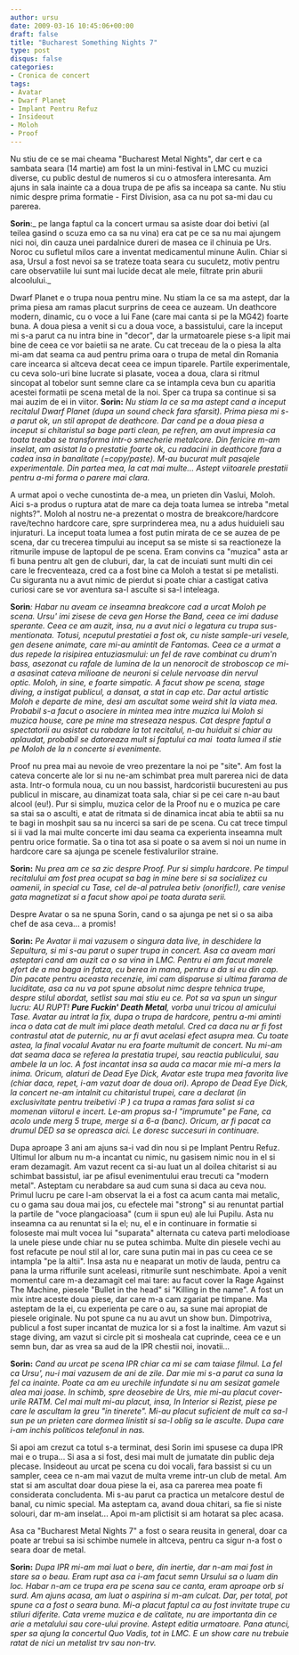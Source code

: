 ```yaml
---
author: ursu
date: 2009-03-16 10:45:06+00:00
draft: false
title: "Bucharest Something Nights 7"
type: post
disqus: false
categories:
- Cronica de concert
tags:
- Avatar
- Dwarf Planet
- Implant Pentru Refuz
- Insideout
- Moloh
- Proof
---
```

Nu stiu de ce se mai cheama "Bucharest Metal Nights", dar cert e ca sambata seara (14 martie) am fost la un mini-festival in LMC cu muzici diverse, cu public destul de numeros si cu o atmosfera interesanta. Am ajuns in sala inainte ca a doua trupa de pe afis sa inceapa sa cante. Nu stiu nimic despre prima formatie - First Division, asa ca nu pot sa-mi dau cu parerea.

**Sorin**:_ pe langa faptul ca la concert urmau sa asiste doar doi betivi (al teilea gasind o scuza emo ca sa nu vina) era cat pe ce sa nu mai ajungem nici noi, din cauza unei pardalnice dureri de masea ce il chinuia pe Urs. Noroc cu sufletul milos care a inventat medicamentul minune Aulin. Chiar si asa, Ursul a fost nevoi sa se trateze toata seara cu suculetz, motiv pentru care observatiile lui sunt mai lucide decat ale mele, filtrate prin aburii alcoolului._

Dwarf Planet e o trupa noua pentru mine. Nu stiam la ce sa ma astept, dar la prima piesa am ramas placut surprins de ceea ce auzeam. Un deathcore modern, dinamic, cu o voce a lui Fane (care mai canta si pe la MG42) foarte buna. A doua piesa a venit si cu a doua voce, a bassistului, care la inceput mi s-a parut ca nu intra bine in "decor", dar la urmatoarele piese s-a lipit mai bine de ceea ce vor baietii sa ne arate. Cu cat treceau de la o piesa la alta mi-am dat seama ca aud pentru prima oara o trupa de metal din Romania care incearca si altceva decat ceea ce impun tiparele. Partile experimentale, cu ceva solo-uri bine lucrate si plasate, vocea a doua, clara si ritmul sincopat al tobelor sunt semne clare ca se intampla ceva bun cu aparitia acestei formatii pe scena metal de la noi. Sper ca trupa sa continue si sa mai auzim de ei in viitor.
**Sorin:** _Nu stiam la ce sa ma astept cand a inceput recitalul Dwarf Planet (dupa un sound check fara sfarsit). Prima piesa mi s-a parut ok, un stil apropat de deathcore. Dar cand pe a doua piesa a inceput si chitaristul sa bage parti clean, pe refren, am avut impresia ca toata treaba se transforma intr-o smecherie metalcore. Din fericire m-am inselat, am asistat la o prestatie foarte ok, cu radacini in deathcore fara a cadea insa in banalitate (=copy/paste). M-au bucurat mult pasajele experimentale. Din partea mea, la cat mai multe... Astept viitoarele prestatii pentru a-mi forma o parere mai clara._

A urmat apoi o veche cunostinta de-a mea, un prieten din Vaslui, Moloh. Aici s-a produs o ruptura atat de mare ca deja toata lumea se intreba "metal nights?". Moloh al nostru ne-a prezentat o mostra de breakcore/hardcore rave/techno hardcore care, spre surprinderea mea, nu a adus huiduieli sau injuraturi. La inceput toata lumea a fost putin mirata de ce se auzea de pe scena, dar cu trecerea timpului au inceput sa se miste si sa reactioneze la ritmurile impuse de laptopul de pe scena. Eram convins ca "muzica" asta ar fi buna pentru alt gen de cluburi, dar, la cat de incuiati sunt multi din cei care le frecventeaza, cred ca a fost bine ca Moloh a testat si pe metalisti. Cu siguranta nu a avut nimic de pierdut si poate chiar a castigat cativa curiosi care se vor aventura sa-l asculte si sa-l inteleaga.

**Sorin**_: Habar nu aveam ce inseamna breakcore cad a urcat Moloh pe scena. Ursu' imi zisese de ceva gen Horse the Band, ceea ce imi daduse sperante. Ceea ce am auzit, insa, nu a avut nici o legatura cu trupa sus-mentionata. Totusi, nceputul prestatiei a fost ok, cu niste sample-uri vesele, gen desene animate, care mi-au amintit de Fantomas. Ceea ce a urmat a dus repede la risipirea entuziasmului: un fel de rave combinat cu drum'n bass, asezonat cu rafale de lumina de la un nenorocit de stroboscop ce mi-a asasinat cateva milioane de neuroni si celule nervoase din nervul optic. Moloh, in sine, e foarte simpatic. A facut show pe scena, stage diving, a instigat publicul, a dansat, a stat in cap etc. Dar actul artistic Moloh e departe de mine, desi am ascultat some weird shit la viata mea. Probabil s-a facut o asociere in mintea mea intre muzica lui Moloh si muzica house, care pe mine ma streseaza nespus. Cat despre faptul a spectatorii au asistat cu rabdare la tot recitalul, n-au huiduit si chiar au aplaudat, probabil se datoreaza mult si faptului ca mai  toata lumea il stie pe Moloh de la n concerte si evenimente._

Proof nu prea mai au nevoie de vreo prezentare la noi pe "site". Am fost la cateva concerte ale lor si nu ne-am schimbat prea mult parerea nici de data asta. Intr-o formula noua, cu un nou bassist, hardcoristii bucuresteni au pus publicul in miscare, au dinamizat toata sala, chiar si pe cei care n-au baut alcool (eu!). Pur si simplu, muzica celor de la Proof nu e o muzica pe care sa stai sa o asculti, e atat de ritmata si de dinamica incat abia te abtii sa nu te bagi in moshpit sau sa nu incerci sa sari de pe scena. Cu cat trece timpul si ii vad la mai multe concerte imi dau seama ca experienta inseamna mult pentru orice formatie. Sa o tina tot asa si poate o sa avem si noi un nume in hardcore care sa ajunga pe scenele festivalurilor straine.

**Sorin:** _Nu prea am ce sa zic despre Proof. Pur si simplu hardcore. Pe timpul recitalului am fost prea ocupat sa bag in mine bere si sa socializez cu oamenii, in special cu Tase, cel de-al patrulea betiv (onorific!), care venise gata magnetizat si a facut show apoi pe toata durata serii._

Despre Avatar o sa ne spuna Sorin, cand o sa ajunga pe net si o sa aiba chef de asa ceva... a promis!

**Sorin:** _Pe Avatar ii mai vazusem o singura data live, in deschidere la Sepultura, si mi s-au parut o super trupa in concert. Asa ca aveam mari asteptari cand am auzit ca o sa vina in LMC. Pentru ei am facut marele efort de a ma baga in fatza, cu berea in mana, pentru a da si eu din cap. Din pacate pentru aceasta recenzie, imi cam disparuse si ultima farama de luciditate, asa ca nu va pot spune absolut nimc despre tehnica trupe, despre stilul abordat, setlist sau mai stiu eu ce. Pot sa va spun un singur lucru: AU RUPT! **Pure Fuckin' Death Metal**, vorba unui tricou al amicului Tase. Avatar au intrat la fix, dupa o trupa de hardcore, pentru a-mi aminti inca o data cat de mult imi place death metalul. Cred ca daca nu ar fi fost contrastul atat de puternic, nu ar fi avut acelasi efect asupra mea. Cu toate astea, la final vocalul Avatar nu era foarte multumit de concert. Nu mi-am dat seama daca se referea la prestatia trupei, sau reactia publicului, sau ambele la un loc. A fost incantat insa sa auda ca macar mie mi-a mers la inima. Oricum, alaturi de Dead Eye Dick, Avatar este trupa mea favorita live (chiar daca, repet, i-am vazut doar de doua ori). Apropo de Dead Eye Dick, la concert ne-am intalnit cu chitaristul trupei, care a declarat (in exclusivitate pentru treibetivi :P ) ca trupa a ramas fara solist si ca momenan viitorul e incert. Le-am propus sa-l "imprumute" pe Fane, ca acolo unde merg 5 trupe, merge si a 6-a (banc). Oricum, ar fi pacat ca drumul DED sa se opreasca aici. Le doresc succesuri in continuare._

Dupa aproape 3 ani am ajuns sa-i vad din nou si pe Implant Pentru Refuz. Ultimul lor album nu m-a incantat cu nimic, nu gasisem nimic nou in el si eram dezamagit. Am vazut recent ca si-au luat un al doilea chitarist si au schimbat bassistul, iar pe afisul evenimentului erau trecuti ca "modern metal". Asteptam cu nerabdare sa aud cum suna si daca au ceva nou. Primul lucru pe care l-am observat la ei a fost ca acum canta mai metalic, cu o gama sau doua mai jos, cu efectele mai "strong" si au renuntat partial la partile de "voce plangacioasa" (cum ii spun eu) ale lui Pupilu. Asta nu inseamna ca au renuntat si la el; nu, el e in continuare in formatie si foloseste mai mult vocea lui "suparata" alternata cu cateva parti melodioase la unele piese unde chiar nu se putea schimba. Multe din piesele vechi au fost refacute pe noul stil al lor, care suna putin mai in pas cu ceea ce se intampla "pe la altii". Insa asta nu e neaparat un motiv de lauda, pentru ca pana la urma riffurile sunt aceleasi, ritmurile sunt neschimbate. Apoi a venit momentul care m-a dezamagit cel mai tare: au facut cover la Rage Against The Machine, piesele "Bullet in the head" si "Killing in the name". A fost un mix intre aceste doua piese, dar care m-a cam zgariat pe timpane. Ma asteptam de la ei, cu experienta pe care o au, sa sune mai apropiat de piesele originale. Nu pot spune ca nu au avut un show bun. Dimpotriva, publicul a fost super incantat de muzica lor si a fost la inaltime. Am vazut si stage diving, am vazut si circle pit si mosheala cat cuprinde, ceea ce e un semn bun, dar as vrea sa aud de la IPR chestii noi, inovatii...

**Sorin:** _Cand au urcat pe scena IPR chiar ca mi se cam taiase filmul. La fel ca Ursu', nu-i mai vazusem de ani de zile. Dar mie mi s-a parut ca suna la fel ca inainte. Poate ca am eu urechile infundate si nu am sesizat gamele alea mai joase. In schimb, spre deosebire de Urs, mie mi-au placut cover-urile RATM. Cel mai mult mi-au placut, insa, In Interior si Rezist, piese pe care le ascultam la greu "in tinerete". Mi-au placut suficient de mult ca sa-l sun pe un prieten care dormea linistit si sa-l oblig sa le asculte. Dupa care i-am inchis politicos telefonul in nas._

Si apoi am crezut ca totul s-a terminat, desi Sorin imi spusese ca dupa IPR mai e o trupa... Si asa a si fost, desi mai mult de jumatate din public deja plecase. Insideout au urcat pe scena cu doi vocali, fara bassist si cu un sampler, ceea ce n-am mai vazut de multa vreme intr-un club de metal. Am stat si am ascultat doar doua piese la ei, asa ca parerea mea poate fi considerata concludenta. Mi s-au parut ca practica un metalcore destul de banal, cu nimic special. Ma asteptam ca, avand doua chitari, sa fie si niste solouri, dar m-am inselat... Apoi m-am plictisit si am hotarat sa plec acasa.

Asa ca "Bucharest Metal Nights 7" a fost o seara reusita in general, doar ca poate ar trebui sa isi schimbe numele in altceva, pentru ca sigur n-a fost o seara doar de metal.

**Sorin:** _Dupa IPR mi-am mai luat o bere, din inertie, dar n-am mai fost in stare sa o beau. Eram rupt asa ca i-am facut semn Ursului sa o luam din loc. Habar n-am ce trupa era pe scena sau ce canta, eram aproape orb si surd. Am ajuns acasa, am luat o aspirina si m-am culcat. Dar, per total, pot spune ca a fost o seara buna. Mi-a placut faptul ca au fost invitate trupe cu stiluri diferite. Cata vreme muzica e de calitate, nu are importanta din ce arie a metalului sau core-ului provine. Astept editia urmatoare. Pana atunci, sper sa ajung la concertul Quo Vadis, tot in LMC. E un show care nu trebuie ratat de nici un metalist trv sau non-trv._
